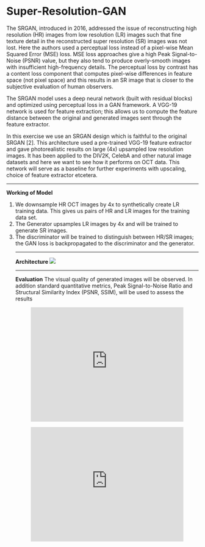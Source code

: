 # Super-Resolution-GAN
The SRGAN, introduced in 2016, addressed the issue of reconstructing high resolution (HR) images from low resolution (LR) images such that fine texture detail in the reconstructed super resolution (SR) images was not lost. Here the authors used a perceptual loss instead of a pixel-wise Mean Squared Error (MSE) loss. MSE loss approaches give a high Peak Signal-to-Noise (PSNR) value, but they also tend to produce overly-smooth images with insufficient high-frequency details. The perceptual loss by contrast has a content loss component that computes pixel-wise differences in feature space (not pixel space) and this results in an SR image that is closer to the subjective evaluation of human observers.

The SRGAN model uses a deep neural network (built with residual blocks) and optimized using perceptual loss in a GAN framework. A VGG-19 network is used for feature extraction; this allows us to compute the feature distance between the original and generated images sent through the feature extractor.

In this exercise we use an SRGAN design which is faithful to the original SRGAN [2]. This architecture used a pre-trained VGG-19 feature extractor and gave photorealistic results on large (4x) upsampled low resolution images. It has been applied to the DIV2K, CelebA and other natural image datasets and here we want to see how it performs on OCT data. This network will serve as a baseline for further experiments with upscaling, choice of feature extractor etcetera.

<hr>
<b>Working of Model</b>
<ol type="1">
  <li>We downsample HR OCT images by 4x to synthetically create LR training data. This gives us pairs of HR and LR images for the training data set.</li>
  <li>The Generator upsamples LR images by 4x and will be trained to generate SR images.</li>
  <li>The discriminator will be trained to distinguish between HR/SR images; the GAN loss is backpropagated to the discriminator and the generator.</li>

<hr>
<b>Architecture</b>
<img src="https://paperswithcode.com/media/methods/Screen_Shot_2020-07-19_at_11.13.45_AM_zsF2pa7.png"/>

<hr>
<b>Evaluation</b>
The visual quality of generated images will be observed. In addition standard quantitative metrics, Peak Signal-to-Noise Ratio and Structural Similarity Index (PSNR, SSIM), will be used to assess the results

<figure>
<iframe src="https://www.kaggle.com/embed/shir0mani/enhancing-oct-image-resolution-with-srgan?cellId=14&cellIds=14&kernelSessionId=44502913" height="300" style="margin: 0 auto; width: 100%; max-width: 950px;" frameborder="0" scrolling="auto" title="Enhancing OCT image resolution with SRGAN "></iframe>
</figure>
<figure>
<iframe src="https://www.kaggle.com/embed/shir0mani/enhancing-oct-image-resolution-with-srgan?cellId=14&cellIds=17&kernelSessionId=44502913" height="300" style="margin: 0 auto; width: 100%; max-width: 950px;" frameborder="0" scrolling="auto" title="Enhancing OCT image resolution with SRGAN "></iframe>
</figure>
